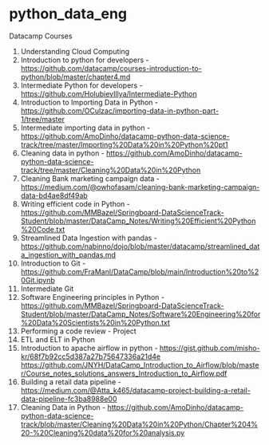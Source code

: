 # python_data_eng
Datacamp Courses
1. Understanding Cloud Computing 
2. Introduction to python for developers - https://github.com/datacamp/courses-introduction-to-python/blob/master/chapter4.md
3. Intermediate Python for developers - https://github.com/HolubievIllya/Intermediate-Python
4. Introduction to Importing Data in Python - https://github.com/OCulzac/importing-data-in-python-part-1/tree/master
5. Intermediate importing data in python - https://github.com/AmoDinho/datacamp-python-data-science-track/tree/master/Importing%20Data%20in%20Python%20pt1
6. Cleaning data in python  - https://github.com/AmoDinho/datacamp-python-data-science-track/tree/master/Cleaning%20Data%20in%20Python
7. Cleaning Bank marketing campaign data - https://medium.com/@owhofasam/cleaning-bank-marketing-campaign-data-bd4ae8df49ab
8. Writing efficient code in Python - https://github.com/MMBazel/Springboard-DataScienceTrack-Student/blob/master/DataCamp_Notes/Writing%20Efficient%20Python%20Code.txt
9. Streamlined Data Ingestion with pandas - https://github.com/nabinno/dojo/blob/master/datacamp/streamlined_data_ingestion_with_pandas.md
10. Introduction to Git - https://github.com/FraManl/DataCamp/blob/main/Introduction%20to%20Git.ipynb
11. Intermediate Git
12. Software Engineering principles in Python - https://github.com/MMBazel/Springboard-DataScienceTrack-Student/blob/master/DataCamp_Notes/Software%20Engineering%20for%20Data%20Scientists%20in%20Python.txt
13. Performing a code review - Project 
14. ETL and ELT in Python 
15. Introduction to apache airflow in python  - https://gist.github.com/misho-kr/68f7b92cc5d387a27b75647336a21d4e
https://github.com/JNYH/DataCamp_Introduction_to_Airflow/blob/master/Course_notes_solutions_answers_Introduction_to_Airflow.pdf
16. Building a retail data pipeline - https://medium.com/@Atta_k465/datacamp-project-building-a-retail-data-pipeline-fc3ba8988e00
17. Cleaning Data in Python - https://github.com/AmoDinho/datacamp-python-data-science-track/blob/master/Cleaning%20Data%20in%20Python/Chapter%204%20-%20Cleaning%20data%20for%20analysis.py
